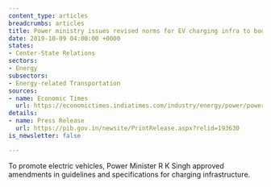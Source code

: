 ```yaml
---
content_type: articles
breadcrumbs: articles
title: Power ministry issues revised norms for EV charging infra to boost e-mobility
date: 2019-10-09 04:00:00 +0000
states:
- Center-State Relations
sectors:
- Energy
subsectors:
- Energy-related Transportation
sources:
- name: Economic Times
  url: https://economictimes.indiatimes.com/industry/energy/power/power-ministry-issues-revised-norms-for-ev-charging-infra-to-boost-e-mobility/articleshow/71444886.cms
details:
- name: Press Release
  url: https://pib.gov.in/newsite/PrintRelease.aspx?relid=193630
is_newsletter: false

---
```

To promote electric vehicles, Power Minister R K Singh approved amendments in guidelines and specifications for charging infrastructure.
